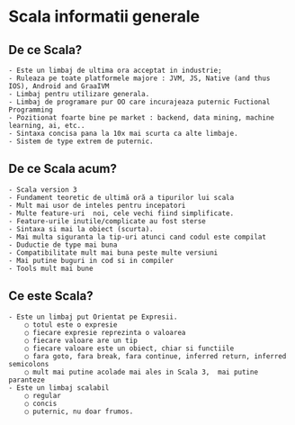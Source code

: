 # Scala informatii generale

## De ce Scala?

    - Este un limbaj de ultima ora acceptat in industrie;
    - Ruleaza pe toate platformele majore : JVM, JS, Native (and thus IOS), Android and GraaIVM
    - Limbaj pentru utilizare generala.
    - Limbaj de programare pur OO care incurajeaza puternic Fuctional Programming
    - Pozitionat foarte bine pe market : backend, data mining, machine learning, ai, etc..
    - Sintaxa concisa pana la 10x mai scurta ca alte limbaje.
    - Sistem de type extrem de puternic.
    
## De ce Scala acum?

    - Scala version 3
    - Fundament teoretic de ultimă oră a tipurilor lui scala
    - Mult mai usor de inteles pentru incepatori
    - Multe feature-uri  noi, cele vechi fiind simplificate.
    - Feature-urile inutile/complicate au fost sterse
    - Sintaxa si mai la obiect (scurta).
    - Mai multa siguranta la tip-uri atunci cand codul este compilat
    - Duductie de type mai buna
    - Compatibilitate mult mai buna peste multe versiuni
    - Mai putine buguri in cod si in compiler
    - Tools mult mai bune

## Ce este Scala?
    - Este un limbaj put Orientat pe Expresii.
        ○ totul este o expresie
        ○ fiecare expresie reprezinta o valoarea
        ○ fiecare valoare are un tip
        ○ fiecare valoare este un obiect, chiar si functiile
        ○ fara goto, fara break, fara continue, inferred return, inferred semicolons
        ○ mult mai putine acolade mai ales in Scala 3,  mai putine paranteze
    - Este un limbaj scalabil
        ○ regular
        ○ concis
        ○ puternic, nu doar frumos.
